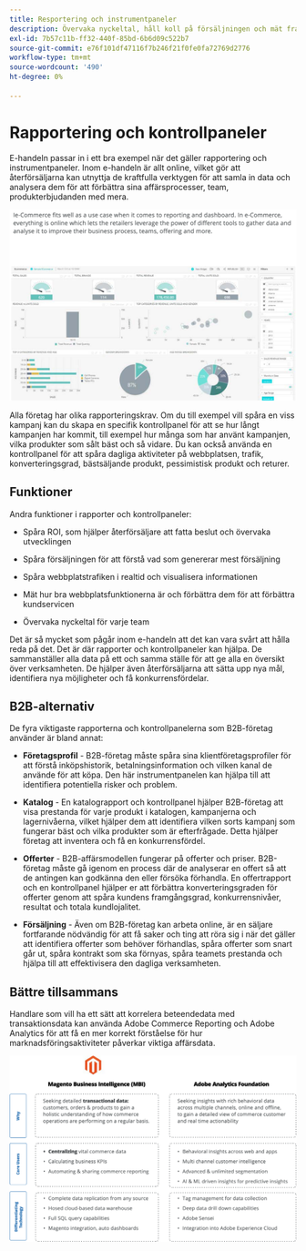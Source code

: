 ```yaml
---
title: Resportering och instrumentpaneler
description: Övervaka nyckeltal, håll koll på försäljningen och mät framgången för er e-handelsplats med rapporter och kontrollpaneler.
exl-id: 7b57c11b-ff32-440f-85bd-6b6d09c522b7
source-git-commit: e76f101df47116f7b246f21f0fe0fa72769d2776
workflow-type: tm+mt
source-wordcount: '490'
ht-degree: 0%

---
```


# Rapportering och kontrollpaneler

E-handeln passar in i ett bra exempel när det gäller rapportering och instrumentpaneler. Inom e-handeln är allt online, vilket gör att återförsäljarna kan utnyttja de kraftfulla verktygen för att samla in data och analysera dem för att förbättra sina affärsprocesser, team, produkterbjudanden med mera.

![Exempel på rapportinstrumentpanel](../../assets/playbooks/dashboard-example.png)

Alla företag har olika rapporteringskrav. Om du till exempel vill spåra en viss kampanj kan du skapa en specifik kontrollpanel för att se hur långt kampanjen har kommit, till exempel hur många som har använt kampanjen, vilka produkter som sålt bäst och så vidare. Du kan också använda en kontrollpanel för att spåra dagliga aktiviteter på webbplatsen, trafik, konverteringsgrad, bästsäljande produkt, pessimistisk produkt och returer.

## Funktioner

Andra funktioner i rapporter och kontrollpaneler:

- Spåra ROI, som hjälper återförsäljare att fatta beslut och övervaka utvecklingen

- Spåra försäljningen för att förstå vad som genererar mest försäljning

- Spåra webbplatstrafiken i realtid och visualisera informationen

- Mät hur bra webbplatsfunktionerna är och förbättra dem för att förbättra kundservicen

- Övervaka nyckeltal för varje team

Det är så mycket som pågår inom e-handeln att det kan vara svårt att hålla reda på det. Det är där rapporter och kontrollpaneler kan hjälpa. De sammanställer alla data på ett och samma ställe för att ge alla en översikt över verksamheten. De hjälper även återförsäljarna att sätta upp nya mål, identifiera nya möjligheter och få konkurrensfördelar.

## B2B-alternativ

De fyra viktigaste rapporterna och kontrollpanelerna som B2B-företag använder är bland annat:

- **Företagsprofil** - B2B-företag måste spåra sina klientföretagsprofiler för att förstå inköpshistorik, betalningsinformation och vilken kanal de använde för att köpa. Den här instrumentpanelen kan hjälpa till att identifiera potentiella risker och problem.

- **Katalog** - En katalograpport och kontrollpanel hjälper B2B-företag att visa prestanda för varje produkt i katalogen, kampanjerna och lagernivåerna, vilket hjälper dem att identifiera vilken sorts kampanj som fungerar bäst och vilka produkter som är efterfrågade. Detta hjälper företag att inventera och få en konkurrensfördel.

- **Offerter** - B2B-affärsmodellen fungerar på offerter och priser. B2B-företag måste gå igenom en process där de analyserar en offert så att de antingen kan godkänna den eller försöka förhandla. En offertrapport och en kontrollpanel hjälper er att förbättra konverteringsgraden för offerter genom att spåra kundens framgångsgrad, konkurrensnivåer, resultat och totala kundlojalitet.

- **Försäljning** - Även om B2B-företag kan arbeta online, är en säljare fortfarande nödvändig för att få saker och ting att röra sig i när det gäller att identifiera offerter som behöver förhandlas, spåra offerter som snart går ut, spåra kontrakt som ska förnyas, spåra teamets prestanda och hjälpa till att effektivisera den dagliga verksamheten.

## Bättre tillsammans

Handlare som vill ha ett sätt att korrelera beteendedata med transaktionsdata kan använda Adobe Commerce Reporting och Adobe Analytics för att få en mer korrekt förståelse för hur marknadsföringsaktiviteter påverkar viktiga affärsdata.

![Rapporteringsdiagram](../../assets/playbooks/reporting-diagram.png)
